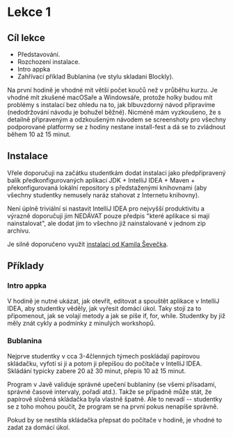 Lekce 1
=======

Cíl lekce
---------

- Představování.
- Rozchození instalace.
- Intro appka
- Zahřívací příklad Bublanina (ve stylu skladani Blockly).

Na první hodině je vhodné mít větší počet koučů než v průběhu kurzu.
Je vhodné mít zkušené macOSaře a Windowsáře,
protože holky budou mít problémy s instalací bez ohledu na to,
jak blbuvzdorný návod připravíme (nedodržování návodu je bohužel běžné).
Nicméně mám vyzkoušeno, že s detailně připraveným a odzkoušeným návodem
se screenshoty pro všechny podporované platformy
se z hodiny nestane install-fest a dá se to zvládnout během 10 až 15 minut.

Instalace
---------

Vřele doporučuji na začátku studentkám dodat instalaci jako předpřipravený balík předkonfigurovaných aplikací JDK +
IntelliJ IDEA + Maven + překonfigurovaná lokální repository s předstaženými knihovnami (aby všechny studentky nemusely
naráz stahovat z Internetu knihovny).

Není úplně triviální si nastavit IntelliJ IDEA pro nejvyšší produktivitu a výrazně doporučuji jim NEDÁVAT pouze předpis
"které aplikace si mají nainstalovat", ale dodat jim to všechno již nainstalované v jednom zip archivu.

Je silně doporučeno využít [instalaci od Kamila Ševečka](javabrno.czechitas.cz/2018-jaro/install-community/).


Příklady
--------

### Intro appka

V hodině je nutné ukázat, jak otevřít, editovat a spouštět aplikace v IntelliJ IDEA,
aby studentky věděly, jak vyřesit domácí úkol.
Taky stojí za to připomenout, jak se volají metody a jak se píše if, for, while.
Studentky by již měly znát cykly a podmínky z minulých workshopů.


### Bublanina

Nejprve studentky v cca 3-4členných týmech poskládají papírovou skládačku, vyfotí si ji a potom ji přepíšou do počítače
v IntelliJ IDEA. Skládání typicky zabere 20 až 30 minut, přepis 10 až 15 minut.

Program v Javě validuje správné upečení bublaniny (se všemi přísadami, správné časové intervaly, pořadí atd.). Takže se
případně může stát, že papírově složená skládačka byla vlastně špatně. Ale to nevadí -- studentky se z toho mohou poučit,
že program se na první pokus nenapíše správně.

Pokud by se nestihla skládačka přepsat do počítače v hodině, je vhodné to zadat za domácí úkol.
